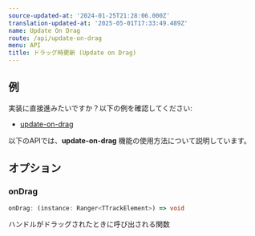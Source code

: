```yaml
---
source-updated-at: '2024-01-25T21:28:06.000Z'
translation-updated-at: '2025-05-01T17:33:49.489Z'
name: Update On Drag
route: /api/update-on-drag
menu: API
title: ドラッグ時更新 (Update on Drag)
---
```

## 例

実装に直接進みたいですか？以下の例を確認してください:

- [update-on-drag](../../examples/react/update-on-drag)

以下のAPIでは、**update-on-drag** 機能の使用方法について説明しています。

## オプション

### onDrag

```ts
onDrag: (instance: Ranger<TTrackElement>) => void
```
ハンドルがドラッグされたときに呼び出される関数
